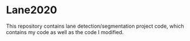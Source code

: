 # Lane2020
This repository contains lane detection/segmentation project code, which contains my code as well as the code I modified.
